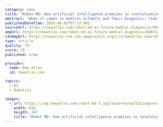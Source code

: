 ```yaml
---
category: news
title: "Robot MD: How artificial intelligence promises to revolutionize medical diagnosis"
abstract: "When it comes to medical ailments and their diagnosis, time is absolutely of the essence. The sooner we're aware of a developing condition, the better chance we have of treating and ultimately ..."
publishedDateTime: 2019-08-02T07:22:00Z
sourceUrl: https://newatlas.com/robot-md-ai-future-medial-diagnosis/60874/
ampUrl: https://newatlas.com/robot-md-ai-future-medial-diagnosis/60874/?amp=true
cdnAmpUrl: https://newatlas-com.cdn.ampproject.org/c/s/newatlas.com/robot-md-ai-future-medial-diagnosis/60874/?amp=true
type: article
quality: 78
score: 78
published: true

provider:
  name: New Atlas
  id: newatlas.com

topics:
  - AI
  - Robotics

images:
  - url: https://img.newatlas.com/robot-md-3.jpg?auto=format%2Ccompress&ch=Width%2CDPR&fit=crop&h=347&q=60&rect=0%2C130%2C1440%2C810&w=616&s=3b9bc5054ff54b128cb9f6834d850567
    width: 616
    height: 347
    title: "Robot MD: How artificial intelligence promises to revolutionize medical diagnosis"
---
```

